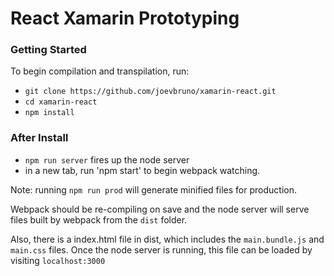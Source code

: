 # React Xamarin Prototyping

### Getting Started
To begin compilation and transpilation, run:
+ `git clone https://github.com/joevbruno/xamarin-react.git`
+ `cd xamarin-react`
+ `npm install`

### After Install
+ `npm run server` fires up the node server
+ in a new tab, run 'npm start' to begin webpack watching.

Note: running `npm run prod` will generate minified files for production.

Webpack should be re-compiling on save and the node server will serve files built by webpack from the `dist` folder.

Also, there is a index.html file in dist, which includes the `main.bundle.js` and `main.css` files.
Once the node server is running, this file can be loaded by visiting `localhost:3000`
